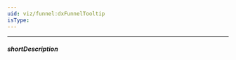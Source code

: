 ```yaml
---
uid: viz/funnel:dxFunnelTooltip
isType: 
---
```

---
##### shortDescription
<!-- Description goes here -->